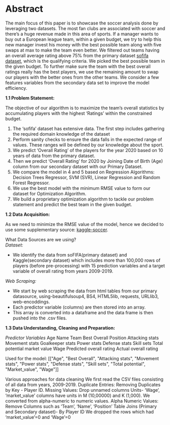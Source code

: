# Abstract

The main focus of this paper is to showcase the soccer analysis done by leveraging two datasets. The most fan clubs are associated with soccer and there’s a huge revenue made in this area of sports. If a manager wants to buy out a European league team, within a given budget, we try to help this new manager invest his money with the best possible team along with five swaps at max to make the team even better. We filtered out teams having an overall average rating above 75% from the primary dataset [sofifa dataset](https://sofifa.com/), which is the qualifying criteria. We picked the best possible team in the given budget. To further make sure the team with the best overall ratings really has the best players, we use the remaining amount to swap our players with the better ones from the other teams. We consider a few features variables from the secondary data set to improve the model efficiency. 


****1.1 Problem Statement:****

The objective of our algorithm is to maximize the team’s overall statistics by accumulating players with the highest ‘Ratings’ within the constrained budget.<br>
1. The ‘sofifa’ dataset has extensive data. The first step includes gathering the required domain knowledge of the dataset<br>
2. Perform sanity checks to ensure the data falls in the expected range of values. These ranges will be defined by our knowledge about the sport.
3. We predict ‘Overall Rating’ of the players for the year 2020 based on 10 years of data from the primary dataset. 
4. Then we predict ‘Overall Rating’ for 2020 by Joining Date of Birth (Age) column from our secondary dataset with our Primary Dataset.
5. We compare the model in 4 and 5 based on Regression Algorithms: Decision Trees Regressor, SVM (SVR), Linear Regression and Random Forest Regressor. 
6. We use the best model with the minimum RMSE value to form our dataset for Optimization Algorithm.
7. We build a proprietary optimization algorithm to tackle our problem statement and predict the best team in the given budget.


**1.2 Data Acquisition:**

As we need to minimize the RMSE value of the model, hence we decided to use some supplementary source: [kaggle-soccer](https://www.kaggle.com/hugomathien/soccer).<br>

What Data Sources are we using?<br>
*Dataset:*<br>
- We identify the data from soFIFA(primary dataset) and Kaggle(secondary dataset) which includes more than 100,000 rows of players (before pre-processing) with 15 prediction   variables and a target variable of overall rating from years 2009-2019.<br>

*Web Scraping:* <br>
- We start by web scraping the data from html tables from our primary datasource, using-beautifulsoup4, BS4, HTML5lib, requests, URLlib3, web-encoddings.<br>
- Each predictor variable (columns) are then stored into an array.<br>
- This array is converted into a dataframe and the data frame is then pushed into the .csv files.<br>


****1.3 Data Understanding, Cleaning and Preparation:****

*Predictor Variables* 
Age
Name
Team
Best Overall
Position 
Attacking stats
Movement stats 
Goalkeeper stats
Power stats
Defense stats
Skill sets 
Total potential 
market value
Wage
Predicted overall rating
Actual overall rating

Used for the model: [["Age", "Best Overall", "Attacking stats", "Movement stats", "Power stats", "Defense stats", "Skill sets", "Total potential", "Market_value", "Wage"]]

Various approaches for data cleaning
We first read the CSV files consisting of all data from years, 2009-2019.
Duplicate Entries: Removing Duplicates by Key - Player ID.
Missing Values: Drop unnamed columns
Units- ‘Wage’, ‘market_value’ columns have units in M (10,00000) and K (1,000). We converted from alpha-numeric to numeric values.
Alpha Numeric Values: Remove Columns such as ‘Team’, ‘Name’, ‘Position’
Table Joins (Primary and Secondary dataset)- By Player ID
We dropped the rows which had ‘market_value’=0 and ‘Wage’=0


